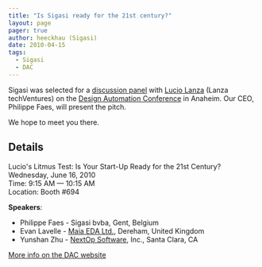 ```yaml
---
title: "Is Sigasi ready for the 21st century?"
layout: page 
pager: true
author: heeckhau (Sigasi)
date: 2010-04-15
tags: 
  - Sigasi
  - DAC
---
```

<div class="content">
<p>Sigasi was selected for a <a href="http://www2.dac.com/panels.aspx?event=101&amp;topic=2" class="elf-external elf-icon"> discussion panel</a> with <a href="http://www.linkedin.com/pub/lucio-lanza/0/7b9/228" class="elf-external elf-icon">Lucio Lanza</a> (Lanza techVentures) on the <a href="http://www2.dac.com" class="elf-external elf-icon">Design Automation Conference</a> in Anaheim. Our CEO, Philippe Faes, will present the pitch.</p><p>We hope to meet you there.</p><h2>Details</h2><p>Lucio's Litmus Test: Is Your Start-Up Ready for the 21st Century?<br/>Wednesday, June 16, 2010<br/>Time: 9:15 AM &#8212; 10:15 AM<br/>Location: Booth #694</p><p><strong>Speakers</strong>:</p><ul><li>Philippe Faes - Sigasi bvba, Gent, Belgium</li><li>Evan Lavelle - <a href="http://www.maia-eda.net/" class="elf-external elf-icon">Maia EDA Ltd.</a>, Dereham, United Kingdom</li><li>Yunshan Zhu - <a href="http://www.nextopsoftware.com/" class="elf-external elf-icon">NextOp Software</a>, Inc., Santa Clara, CA</li></ul><p><a href="http://www2.dac.com/panels.aspx?event=101&amp;topic=2" class="elf-external elf-icon">More info on the DAC website</a></p>  </div>

